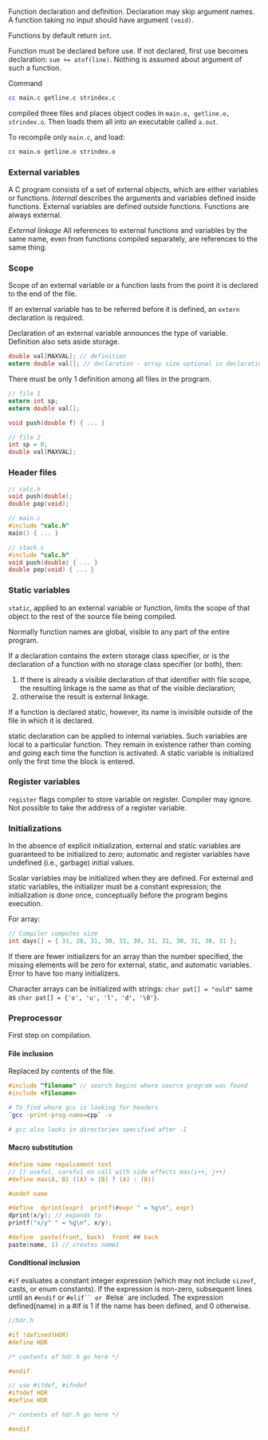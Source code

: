 Function declaration and definition. Declaration may skip argument names. A function taking no input should have argument `(void)`.

Functions by default return `int`. 

Function must be declared before use. If not declared, first use becomes declaration: `sum += atof(line)`. Nothing is assumed about argument of such a function.


Command
```bash
cc main.c getline.c strindex.c
```
compiled three files and places object codes in `main.o, getline.o, strindex.o`. Then loads them all into an executable called `a.out`.

To recompile only `main.c`, and load:
```bash
cc main.o getline.o strindex.o
```

### External variables

A C program consists of a set of external objects, which are either variables or functions. *Internal* describes the arguments and variables defined inside functions. External variables are defined outside functions. Functions are always external.

*External linkage* All references to external functions and variables by the same name, even from functions compiled separately, are references to the same thing.

### Scope

Scope of an external variable or a function lasts from the point it is declared to the end of the file. 

If an external variable has to be referred before it is defined, an `extern` declaration is required.

Declaration of an external variable announces the type of variable. Definition also sets aside storage.

```c
double val[MAXVAL]; // definition
extern double val[]; // declaration - array size optional in declaration
```

There must be only 1 definition among all files in the program.

```c
// file 1
extern int sp;
extern double val[];

void push(double f) { ... }

// file 2
int sp = 0;
double val[MAXVAL];
```

### Header files

```c
// calc.h
void push(double);
double pop(void);

// main.c
#include "calc.h"
main() { ... }

// stack.c
#include "calc.h"
void push(double) { ... }
double pop(void) { ... }
```

### Static variables

`static`, applied to an external variable or function, limits the scope of that object to the rest of the source file being compiled.

Normally function names are global, visible to any part of the entire program.

If a declaration contains the extern storage class specifier, or is the declaration of a function with no storage class specifier (or both), then:

1. If there is already a visible declaration of that identifier with file scope, the resulting linkage is the same as that of the visible declaration;
2. otherwise the result is external linkage.

If a function is declared static, however, its name is invisible outside of the file in which it is declared.

static declaration can be applied to internal variables. Such variables are local to a particular function. They remain in existence rather than coming and going each time the function is activated. A static variable is initialized only the first time the block is entered.

### Register variables

`register` flags compiler to store variable on register. Compiler may ignore. Not possible to take the address of a register variable.

### Initializations

In the absence of explicit initialization, external and static variables are guaranteed to be initialized to zero; automatic and register variables have undefined (i.e., garbage) initial values.

Scalar variables may be initialized when they are defined.
For external and static variables, the initializer must be a constant expression; the initialization is done once, conceptually before the program begins execution.

For array:
```c
// Compiler computes size
int days[] = { 31, 28, 31, 30, 31, 30, 31, 31, 30, 31, 30, 31 };
```

If there are fewer initializers for an array than the number specified, the missing elements will be zero for external, static, and automatic variables. Error to have too many initializers.

Character arrays can be initialized with strings: `char pat[] = "ould"` same as `char pat[] = {'o', 'u', 'l', 'd', '\0'}`.

### Preprocessor

First step on compilation.

#### File inclusion

Replaced by contents of the file.
```c
#include "filename" // search begins where source program was found
#include <filename>
```

```bash
# To find where gcc is looking for headers
`gcc -print-prog-name=cpp` -v

# gcc also looks in directories specified after -I
```

#### Macro substitution

```c
#define name repalcement text
// () useful, careful on call with side effects max(i++, j++)
#define max(A, B) ((A) > (B) ? (A) : (B)) 

#undef name
```

```c
#define  dprint(expr)  printf(#expr " = %g\n", expr)
dprint(x/y); // expands to
printf("x/y" " = %g\n", x/y);

#define  paste(front, back)  front ## back
paste(name, 1) // creates name1
```

#### Conditional inclusion

`#if` evaluates a constant integer expression (which may not include `sizeof`, casts, or enum constants). If the expression is non-zero, subsequent lines until an `#endif` or `#elif`` or `#else` are included. The expression defined(name) in a #if is 1 if the name has been defined, and 0 otherwise.

```c
//hdr.h

#if !defined(HDR)
#define HDR

/* contents of hdr.h go here */

#endif
```

```c
// use #ifdef, #ifndef
#ifndef HDR
#define HDR

/* contents of hdr.h go here */

#endif
```